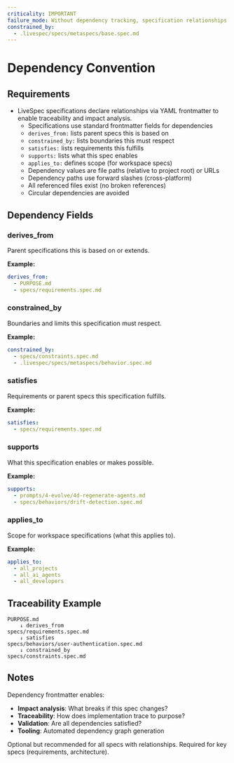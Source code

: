 ```yaml
---
criticality: IMPORTANT
failure_mode: Without dependency tracking, specification relationships become implicit and unverifiable
constrained_by:
  - .livespec/specs/metaspecs/base.spec.md
---
```


# Dependency Convention

## Requirements
- LiveSpec specifications declare relationships via YAML frontmatter to enable traceability and impact analysis.
  - Specifications use standard frontmatter fields for dependencies
  - `derives_from:` lists parent specs this is based on
  - `constrained_by:` lists boundaries this must respect
  - `satisfies:` lists requirements this fulfills
  - `supports:` lists what this spec enables
  - `applies_to:` defines scope (for workspace specs)
  - Dependency values are file paths (relative to project root) or URLs
  - Dependency paths use forward slashes (cross-platform)
  - All referenced files exist (no broken references)
  - Circular dependencies are avoided

## Dependency Fields

### derives_from
Parent specifications this is based on or extends.

**Example:**
```yaml
derives_from:
  - PURPOSE.md
  - specs/requirements.spec.md
```

### constrained_by
Boundaries and limits this specification must respect.

**Example:**
```yaml
constrained_by:
  - specs/constraints.spec.md
  - .livespec/specs/metaspecs/behavior.spec.md
```

### satisfies
Requirements or parent specs this specification fulfills.

**Example:**
```yaml
satisfies:
  - specs/requirements.spec.md
```

### supports
What this specification enables or makes possible.

**Example:**
```yaml
supports:
  - prompts/4-evolve/4d-regenerate-agents.md
  - specs/behaviors/drift-detection.spec.md
```

### applies_to
Scope for workspace specifications (what this applies to).

**Example:**
```yaml
applies_to:
  - all_projects
  - all_ai_agents
  - all_developers
```

## Traceability Example

```
PURPOSE.md
    ↓ derives_from
specs/requirements.spec.md
    ↓ satisfies
specs/behaviors/user-authentication.spec.md
    ↓ constrained_by
specs/constraints.spec.md
```

## Notes

Dependency frontmatter enables:
- **Impact analysis**: What breaks if this spec changes?
- **Traceability**: How does implementation trace to purpose?
- **Validation**: Are all dependencies satisfied?
- **Tooling**: Automated dependency graph generation

Optional but recommended for all specs with relationships. Required for key specs (requirements, architecture).
